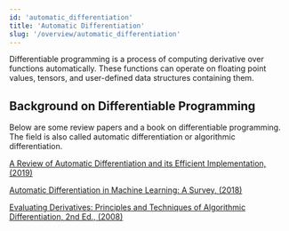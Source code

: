 ```yaml
---
id: 'automatic_differentiation'
title: 'Automatic Differentiation'
slug: '/overview/automatic_differentiation'
---
```

Differentiable programming is a process of computing derivative over functions automatically. 
These functions can operate on floating point values, tensors, and user-defined data structures containing them.

## Background on Differentiable Programming

Below are some review papers and a book on differentiable programming. 
The field is also called automatic differentiation or algorithmic differentiation.

[A Review of Automatic Differentiation and its Efficient Implementation, (2019)](https://arxiv.org/pdf/1811.05031.pdf)

[Automatic Differentiation in Machine Learning: A Survey, (2018)](https://www.jmlr.org/papers/volume18/17-468/17-468.pdf)

[Evaluating Derivatives: Principles and Techniques of Algorithmic Differentiation, 2nd Ed., (2008)](https://my.siam.org/Store/Product/viewproduct/?ProductId=1005)